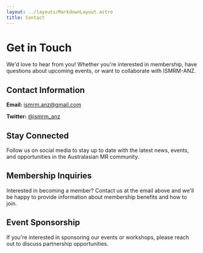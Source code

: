 ```yaml
---
layout: ../layouts/MarkdownLayout.astro
title: Contact
---
```


# Get in Touch

We'd love to hear from you! Whether you're interested in membership, have questions about upcoming events, or want to collaborate with ISMRM-ANZ.

## Contact Information

**Email:** [ismrm.anz@gmail.com](mailto:ismrm.anz@gmail.com)

**Twitter:** [@ismrm_anz](https://twitter.com/ismrm_anz)

## Stay Connected

Follow us on social media to stay up to date with the latest news, events, and opportunities in the Australasian MR community.

## Membership Inquiries

Interested in becoming a member? Contact us at the email above and we'll be happy to provide information about membership benefits and how to join.

## Event Sponsorship

If you're interested in sponsoring our events or workshops, please reach out to discuss partnership opportunities.